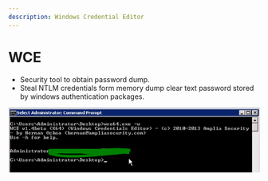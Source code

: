 ```yaml
---
description: Windows Credential Editor
---
```


# WCE

* Security tool to obtain password dump.
* Steal NTLM credentials form memory dump clear text password stored by windows authentication  packages.

![](../../../.gitbook/assets/image%20%2814%29.png)





